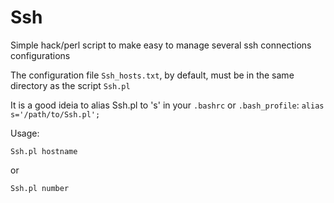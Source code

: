 Ssh
===

Simple hack/perl script to make easy to manage several ssh connections configurations

The configuration file ``Ssh_hosts.txt``, by default,  must be in the same directory as the script ``Ssh.pl``

It is a good ideia to alias Ssh.pl to 's' in your ``.bashrc`` or ``.bash_profile``: ``alias s='/path/to/Ssh.pl';``

Usage:

``
Ssh.pl hostname
``

or

``
Ssh.pl number
``
